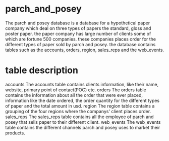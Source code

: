# parch_and_posey
 
The parch and posey database is a database for a hypothetical paper company which deal on three types of papers the standard, gloss and poster paper. the paper company has large number of clients some of which are fortune 500 companies. these companies places order for the different types of paper sold by parch and posey. the database contains tables such as the  accounts, orders, region, sales_reps and the web_events.   

# table description
accounts
   The accounts table contains clients information, like their name, website, primary point of contact(POC) etc.
orders
   The orders table contains the information about all the order that were ever placed, information like the date ordered, the order quantity for the different types of paper and the total amount in usd.
 region
   The region table contains a grouping of the four regions where the companys' client places order.
 sales_reps
   The sales_reps table contains all the employee of parch and posey that sells paper to their different client.
 web_events
   The web_events table contains the different channels parch and posey uses to market their products.
